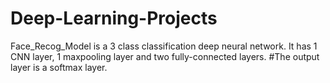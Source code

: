 # Deep-Learning-Projects
Face_Recog_Model is a 3 class classification deep neural network.
It has 1 CNN layer, 1 maxpooling layer and two fully-connected layers.
#The output layer is a softmax layer.
